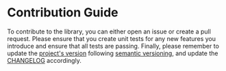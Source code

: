 # Contribution Guide
To contribute to the library, you can either open an issue or create a pull request. Please ensure that you create unit tests for any new features you introduce and ensure that all tests are passing.
Finally, please remember to update the [project's version](https://github.com/transferwise/tw-curator/blob/master/gradle.properties) following [semantic versioning](https://semver.org/), and update the [CHANGELOG](https://github.com/transferwise/tw-curator/blob/master/CHANGELOG.md) accordingly.